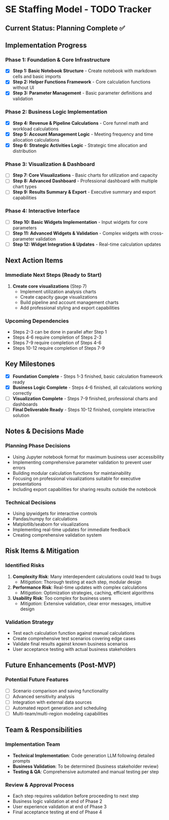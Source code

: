 # SE Staffing Model - TODO Tracker

## Current Status: Planning Complete ✅

## Implementation Progress

### Phase 1: Foundation & Core Infrastructure
- [x] **Step 1: Basic Notebook Structure** - Create notebook with markdown cells and basic imports
- [x] **Step 2: Helper Functions Framework** - Core calculation functions without UI  
- [x] **Step 3: Parameter Management** - Basic parameter definitions and validation

### Phase 2: Business Logic Implementation  
- [x] **Step 4: Revenue & Pipeline Calculations** - Core funnel math and workload calculations
- [x] **Step 5: Account Management Logic** - Meeting frequency and time allocation calculations
- [x] **Step 6: Strategic Activities Logic** - Strategic time allocation and distribution

### Phase 3: Visualization & Dashboard
- [ ] **Step 7: Core Visualizations** - Basic charts for utilization and capacity
- [ ] **Step 8: Advanced Dashboard** - Professional dashboard with multiple chart types  
- [ ] **Step 9: Results Summary & Export** - Executive summary and export capabilities

### Phase 4: Interactive Interface
- [ ] **Step 10: Basic Widgets Implementation** - Input widgets for core parameters
- [ ] **Step 11: Advanced Widgets & Validation** - Complex widgets with cross-parameter validation
- [ ] **Step 12: Widget Integration & Updates** - Real-time calculation updates

## Next Action Items

### Immediate Next Steps (Ready to Start)
1. **Create core visualizations** (Step 7)
   - Implement utilization analysis charts
   - Create capacity gauge visualizations
   - Build pipeline and account management charts
   - Add professional styling and export capabilities

### Upcoming Dependencies
- Steps 2-3 can be done in parallel after Step 1
- Steps 4-6 require completion of Steps 2-3
- Steps 7-9 require completion of Steps 4-6
- Steps 10-12 require completion of Steps 7-9

## Key Milestones

- [x] **Foundation Complete** - Steps 1-3 finished, basic calculation framework ready
- [x] **Business Logic Complete** - Steps 4-6 finished, all calculations working correctly
- [ ] **Visualization Complete** - Steps 7-9 finished, professional charts and dashboards
- [ ] **Final Deliverable Ready** - Steps 10-12 finished, complete interactive solution

## Notes & Decisions Made

### Planning Phase Decisions
- Using Jupyter notebook format for maximum business user accessibility
- Implementing comprehensive parameter validation to prevent user errors
- Building modular calculation functions for maintainability
- Focusing on professional visualizations suitable for executive presentations
- Including export capabilities for sharing results outside the notebook

### Technical Decisions
- Using ipywidgets for interactive controls
- Pandas/numpy for calculations
- Matplotlib/seaborn for visualizations
- Implementing real-time updates for immediate feedback
- Creating comprehensive validation system

## Risk Items & Mitigation

### Identified Risks
1. **Complexity Risk**: Many interdependent calculations could lead to bugs
   - *Mitigation*: Thorough testing at each step, modular design
2. **Performance Risk**: Real-time updates with complex calculations
   - *Mitigation*: Optimization strategies, caching, efficient algorithms
3. **Usability Risk**: Too complex for business users
   - *Mitigation*: Extensive validation, clear error messages, intuitive design

### Validation Strategy
- Test each calculation function against manual calculations
- Create comprehensive test scenarios covering edge cases
- Validate final results against known business scenarios
- User acceptance testing with actual business stakeholders

## Future Enhancements (Post-MVP)

### Potential Future Features
- [ ] Scenario comparison and saving functionality
- [ ] Advanced sensitivity analysis
- [ ] Integration with external data sources
- [ ] Automated report generation and scheduling
- [ ] Multi-team/multi-region modeling capabilities

## Team & Responsibilities

### Implementation Team
- **Technical Implementation**: Code generation LLM following detailed prompts
- **Business Validation**: To be determined (business stakeholder review)
- **Testing & QA**: Comprehensive automated and manual testing per step

### Review & Approval Process
- Each step requires validation before proceeding to next step
- Business logic validation at end of Phase 2
- User experience validation at end of Phase 3
- Final acceptance testing at end of Phase 4